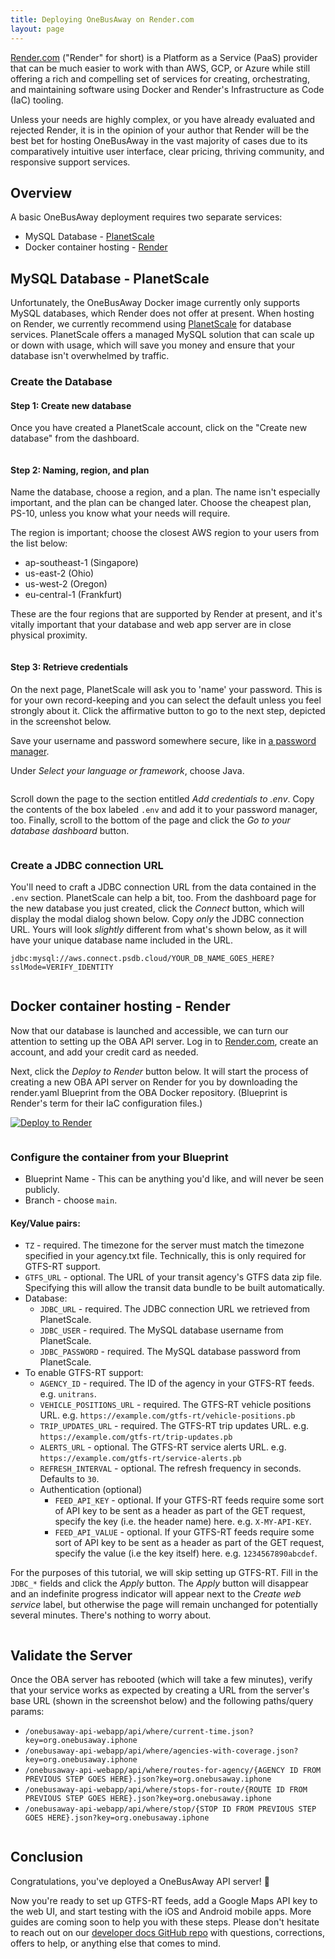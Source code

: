 ```yaml
---
title: Deploying OneBusAway on Render.com
layout: page
---
```


[Render.com](https://www.render.com) ("Render" for short) is a Platform as a Service (PaaS) provider that can be much easier to work with than AWS, GCP, or Azure while still offering a rich and compelling set of services for creating, orchestrating, and maintaining software using Docker and Render's Infrastructure as Code (IaC) tooling.

Unless your needs are highly complex, or you have already evaluated and rejected Render, it is in the opinion of your author that Render will be the best bet for hosting OneBusAway in the vast majority of cases due to its comparatively intuitive user interface, clear pricing, thriving community, and responsive support services.

## Overview

A basic OneBusAway deployment requires two separate services:

* MySQL Database - [PlanetScale](https://www.planetscale.com)
* Docker container hosting - [Render](https://www.render.com)

## MySQL Database - PlanetScale

Unfortunately, the OneBusAway Docker image currently only supports MySQL databases, which Render does not offer at present. When hosting on Render, we currently recommend using [PlanetScale](https://www.planetscale.com) for database services. PlanetScale offers a managed MySQL solution that can scale up or down with usage, which will save you money and ensure that your database isn't overwhelmed by traffic.

### Create the Database

#### Step 1: Create new database

Once you have created a PlanetScale account, click on the "Create new database" from the dashboard.

<img src="/images/guides/render/01-create-database.png" alt="" class="max-w-[600px]">

#### Step 2: Naming, region, and plan

Name the database, choose a region, and a plan. The name isn't especially important, and the plan can be changed later. Choose the cheapest plan, PS-10, unless you know what your needs will require.

The region is important; choose the closest AWS region to your users from the list below:

* ap-southeast-1 (Singapore)
* us-east-2 (Ohio)
* us-west-2 (Oregon)
* eu-central-1 (Frankfurt)

These are the four regions that are supported by Render at present, and it's vitally important that your database and web app server are in close physical proximity.

<img src="/images/guides/render/02-create-database.png" alt="" class="max-w-[600px]">

#### Step 3: Retrieve credentials

On the next page, PlanetScale will ask you to 'name' your password. This is for your own record-keeping and you can select the default unless you feel strongly about it. Click the affirmative button to go to the next step, depicted in the screenshot below.

Save your username and password somewhere secure, like in [a password manager](https://www.nytimes.com/wirecutter/reviews/best-password-managers/).

Under _Select your language or framework_, choose Java.

<img src="/images/guides/render/03-db-credentials.png" alt="" class="max-w-[600px]">

Scroll down the page to the section entitled _Add credentials to .env_. Copy the contents of the box labeled `.env` and add it to your password manager, too. Finally, scroll to the bottom of the page and click the _Go to your database dashboard_ button.

<img src="/images/guides/render/04-db-credentials.png" alt="" class="max-w-[600px]">

### Create a JDBC connection URL

You'll need to craft a JDBC connection URL from the data contained in the `.env` section. PlanetScale can help a bit, too. From the dashboard page for the new database you just created, click the _Connect_ button, which will display the modal dialog shown below. Copy _only_ the JDBC connection URL. Yours will look _slightly_ different from what's shown below, as it will have your unique database name included in the URL.

```
jdbc:mysql://aws.connect.psdb.cloud/YOUR_DB_NAME_GOES_HERE?sslMode=VERIFY_IDENTITY
```

<img src="/images/guides/render/05-db-conn-string.png" alt="" class="max-w-[600px]">

## Docker container hosting - Render

Now that our database is launched and accessible, we can turn our attention to setting up the OBA API server. Log in to [Render.com](https://www.render.com), create an account, and add your credit card as needed.

Next, click the _Deploy to Render_ button below. It will start the process of creating a new OBA API server on Render for you by downloading the render.yaml Blueprint from the OBA Docker repository. (Blueprint is Render's term for their IaC configuration files.)

[![Deploy to Render](https://render.com/images/deploy-to-render-button.svg)](https://render.com/deploy?repo=https://github.com/oneBusAway/onebusaway-docker/)

<img src="/images/guides/render/06-create-web-service.png" alt="" class="max-w-[600px]">

### Configure the container from your Blueprint

* Blueprint Name - This can be anything you'd like, and will never be seen publicly.
* Branch - choose `main`.

#### Key/Value pairs:

* `TZ` - required. The timezone for the server must match the timezone specified in your agency.txt file. Technically, this is only required for GTFS-RT support.
* `GTFS_URL` - optional. The URL of your transit agency's GTFS data zip file. Specifying this will allow the transit data bundle to be built automatically.
* Database:
    * `JDBC_URL` - required. The JDBC connection URL we retrieved from PlanetScale.
    * `JDBC_USER` - required. The MySQL database username from PlanetScale.
    * `JDBC_PASSWORD` - required. The MySQL database password from PlanetScale.
* To enable GTFS-RT support:
    * `AGENCY_ID` - required. The ID of the agency in your GTFS-RT feeds. e.g. `unitrans`.
    * `VEHICLE_POSITIONS_URL` - required. The GTFS-RT vehicle positions URL. e.g. `https://example.com/gtfs-rt/vehicle-positions.pb`
    * `TRIP_UPDATES_URL` - required. The GTFS-RT trip updates URL. e.g. `https://example.com/gtfs-rt/trip-updates.pb`
    * `ALERTS_URL` - optional. The GTFS-RT service alerts URL. e.g. `https://example.com/gtfs-rt/service-alerts.pb`
    * `REFRESH_INTERVAL` - optional. The refresh frequency in seconds. Defaults to `30`.
    * Authentication (optional)
        * `FEED_API_KEY` - optional. If your GTFS-RT feeds require some sort of API key to be sent as a header as part of the GET request, specify the key (i.e. the header name) here. e.g. `X-MY-API-KEY`.
        * `FEED_API_VALUE` - optional. If your GTFS-RT feeds require some sort of API key to be sent as a header as part of the GET request, specify the value (i.e the key itself) here. e.g. `1234567890abcdef`.

For the purposes of this tutorial, we will skip setting up GTFS-RT. Fill in the `JDBC_*` fields and click the _Apply_ button. The _Apply_ button will disappear and an indefinite progress indicator will appear next to the _Create web service_ label, but otherwise the page will remain unchanged for potentially several minutes. There's nothing to worry about.

<img src="/images/guides/render/07-create-web-service.png" alt="" class="max-w-[600px]">

## Validate the Server

Once the OBA server has rebooted (which will take a few minutes), verify that your service works as expected by creating a URL from the server's base URL (shown in the screenshot below) and the following paths/query params:

* `/onebusaway-api-webapp/api/where/current-time.json?key=org.onebusaway.iphone`
* `/onebusaway-api-webapp/api/where/agencies-with-coverage.json?key=org.onebusaway.iphone`
* `/onebusaway-api-webapp/api/where/routes-for-agency/{AGENCY ID FROM PREVIOUS STEP GOES HERE}.json?key=org.onebusaway.iphone`
* `/onebusaway-api-webapp/api/where/stops-for-route/{ROUTE ID FROM PREVIOUS STEP GOES HERE}.json?key=org.onebusaway.iphone`
* `/onebusaway-api-webapp/api/where/stop/{STOP ID FROM PREVIOUS STEP GOES HERE}.json?key=org.onebusaway.iphone`

<img src="/images/guides/render/15-url.png" alt="" class="max-w-[600px]">

## Conclusion

Congratulations, you've deployed a OneBusAway API server! 🎉

Now you're ready to set up GTFS-RT feeds, add a Google Maps API key to the web UI, and start testing with the iOS and Android mobile apps. More guides are coming soon to help you with these steps. Please don't hesitate to reach out on our [developer docs GitHub repo](https://github.com/OneBusAway/onebusaway-docs) with questions, corrections, offers to help, or anything else that comes to mind.